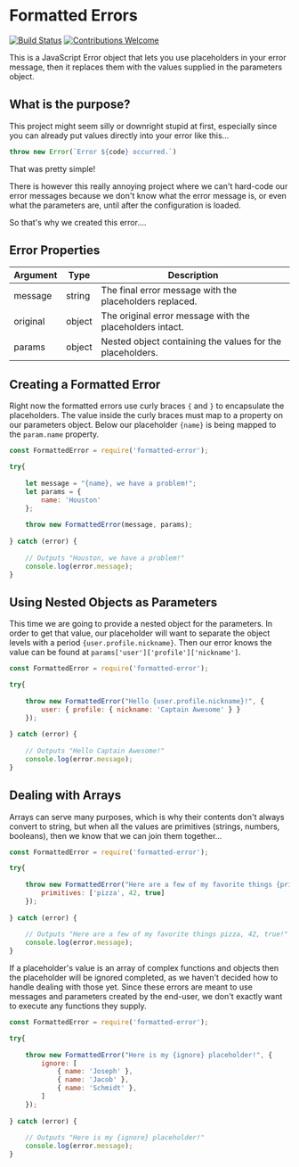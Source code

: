 # Formatted Errors

[![Build Status](https://travis-ci.com/c-butcher/data-errors.svg?branch=master)](https://travis-ci.com/c-butcher/data-validators)
[![Contributions Welcome](https://img.shields.io/badge/contributions-welcome-brightgreen.svg?style=flat)](https://travis-ci.com/c-butcher/data-validators)

This is a JavaScript Error object that lets you use placeholders in your error message, then
it replaces them with the values supplied in the parameters object.

## What is the purpose?
This project might seem silly or downright stupid at first, especially since you can already put values
directly into your error like this...

```javascript
throw new Error(`Error ${code} occurred.`)
```

That was pretty simple!

There is however this really annoying project where we can't hard-code our error messages because we don't
know what the error message is, or even what the parameters are, until after the configuration is loaded.

So that's why we created this error....

## Error Properties
| Argument | Type   | Description                                                       |
|----------|--------|-------------------------------------------------------------------|
| message  | string | The final error message with the placeholders replaced.           |
| original | object | The original error message with the placeholders intact.          |
| params   | object | Nested object containing the values for the placeholders.         |

## Creating a Formatted Error
Right now the formatted errors use curly braces `{` and `}` to encapsulate the placeholders.
The value inside the curly braces must map to a property on our parameters object. Below our
placeholder `{name}` is being mapped to the `param.name` property.

```javascript
const FormattedError = require('formatted-error');

try{
    
    let message = "{name}, we have a problem!";
    let params = {
        name: 'Houston'
    };
    
    throw new FormattedError(message, params);
    
} catch (error) {
    
    // Outputs "Houston, we have a problem!"
    console.log(error.message); 
}
```

## Using Nested Objects as Parameters
This time we are going to provide a nested object for the parameters. In order to get that value,
our placeholder will want to separate the object levels with a period `{user.profile.nickname}`.
Then our error knows the value can be found at `params['user']['profile']['nickname']`.

```javascript
const FormattedError = require('formatted-error');

try{
    
    throw new FormattedError("Hello {user.profile.nickname}!", {
        user: { profile: { nickname: 'Captain Awesome' } }
    });
    
} catch (error) {
    
    // Outputs "Hello Captain Awesome!"
    console.log(error.message); 
}
```

## Dealing with Arrays
Arrays can serve many purposes, which is why their contents don't always convert to string, but
when all the values are primitives (strings, numbers, booleans), then we know that we can join
them together...

```javascript
const FormattedError = require('formatted-error');

try{
    
    throw new FormattedError("Here are a few of my favorite things {primitives}!", {
        primitives: ['pizza', 42, true]
    });
    
} catch (error) {
    
    // Outputs "Here are a few of my favorite things pizza, 42, true!"
    console.log(error.message); 
}
```

If a placeholder's value is an array of complex functions and objects then the placeholder will be ignored completed,
as we haven't decided how to handle dealing with those yet. Since these errors are meant to use messages and parameters
created by the end-user, we don't exactly want to execute any functions they supply.

```javascript
const FormattedError = require('formatted-error');

try{
    
    throw new FormattedError("Here is my {ignore} placeholder!", {
        ignore: [
            { name: 'Joseph' },
            { name: 'Jacob' },
            { name: 'Schmidt' },
        ]
    });
    
} catch (error) {
    
    // Outputs "Here is my {ignore} placeholder!"
    console.log(error.message); 
}
```

